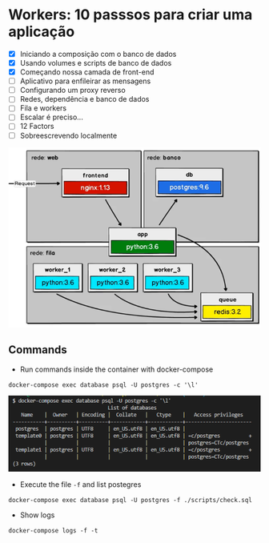 # Workers: 10 passsos para criar uma aplicação

- [x] Iniciando a composição com o banco de dados
- [x] Usando volumes e scripts de banco de dados
- [x] Começando nossa camada de front-end
- [ ] Aplicativo para enfileirar as mensagens
- [ ] Configurando um proxy reverso
- [ ] Redes, dependência e banco de dados
- [ ] Fila e workers
- [ ] Escalar é preciso...
- [ ] 12 Factors
- [ ] Sobreescrevendo localmente

![Workers](screenshots/workers.png)

## Commands

- Run commands inside the container with docker-compose
```prompt
docker-compose exec database psql -U postgres -c '\l'
```

![List Postgres DB](screenshots/list-postgres.png)

- Execute the file `-f` and list postegres
```prompt
docker-compose exec database psql -U postgres -f ./scripts/check.sql
```

- Show logs
```prompt
docker-compose logs -f -t
```
